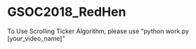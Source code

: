 # GSOC2018_RedHen

To Use Scrolling Ticker Algorithm, please use "python work.py [your_video_name]"
